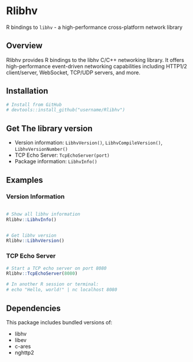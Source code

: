 # Rlibhv

R bindings to `libhv` - a high-performance cross-platform network library

## Overview

Rlibhv provides R bindings to the libhv C/C++ networking library. It offers high-performance event-driven networking capabilities including HTTP1/2 client/server, WebSocket, TCP/UDP servers, and more.

## Installation

```r
# Install from GitHub
# devtools::install_github("username/Rlibhv")
```

## Get The library version

- Version information: `LibhvVersion()`, `LibhvCompileVersion()`, `LibhvVersionNumber()`
- TCP Echo Server: `TcpEchoServer(port)`
- Package information: `LibhvInfo()`

## Examples

### Version Information

```r

# Show all libhv information
Rlibhv::LibhvInfo()


# Get libhv version
Rlibhv::LibhvVersion()
```

### TCP Echo Server

```r
# Start a TCP echo server on port 8080
Rlibhv::TcpEchoServer(8080)

# In another R session or terminal:
# echo "Hello, world!" | nc localhost 8080
```

## Dependencies

This package includes bundled versions of:

- libhv
- libev
- c-ares
- nghttp2
